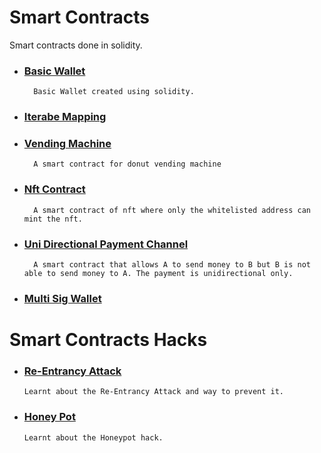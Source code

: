 # Smart Contracts
Smart contracts done in solidity.

- ### [Basic Wallet](https://github.com/abiiralbhattarai/Smart-Contracts/blob/main/contracts/BasicWallet.sol)
        Basic Wallet created using solidity.

- ### [Iterabe Mapping](https://github.com/abiiralbhattarai/Smart-Contracts/blob/main/contracts/IterableMapping.sol)

- ### [Vending Machine](https://github.com/abiiralbhattarai/Smart-Contracts/blob/main/contracts/VendingMachine.sol)
        A smart contract for donut vending machine

- ### [Nft Contract](https://github.com/abiiralbhattarai/Smart-Contracts/blob/main/contracts/NFTContract.sol)
        A smart contract of nft where only the whitelisted address can mint the nft.

- ### [Uni Directional Payment Channel](https://github.com/abiiralbhattarai/Smart-Contracts/blob/main/contracts/UniDirectionalPaymentChannel.sol)
        A smart contract that allows A to send money to B but B is not able to send money to A. The payment is unidirectional only.

- ### [Multi Sig Wallet ](https://github.com/abiiralbhattarai/Smart-Contracts/blob/main/contracts/MultiSigWallet.sol)
 
# Smart Contracts Hacks

- ### [Re-Entrancy Attack ](https://github.com/abiiralbhattarai/Smart-Contracts/blob/main/contracts/ReEntrancy.sol)
      Learnt about the Re-Entrancy Attack and way to prevent it.
- ### [Honey Pot ](https://github.com/abiiralbhattarai/Smart-Contracts/blob/main/contracts/HoneyPot.sol)
      Learnt about the Honeypot hack.